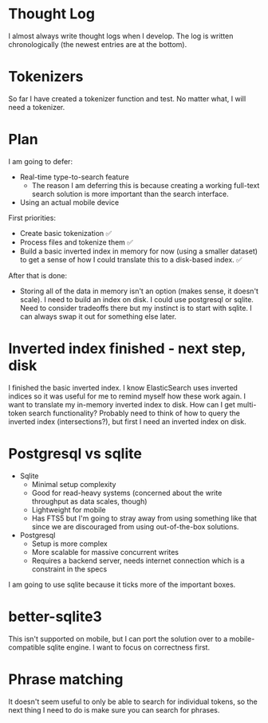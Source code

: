# Thought Log

I almost always write thought logs when I develop. The log is written chronologically (the newest entries are at the bottom).

# Tokenizers

So far I have created a tokenizer function and test. No matter what, I will need a tokenizer.

# Plan

I am going to defer:

- Real-time type-to-search feature
  - The reason I am deferring this is because creating a working full-text search solution is more important than the search interface.
- Using an actual mobile device

First priorities:

- Create basic tokenization ✅
- Process files and tokenize them ✅
- Build a basic inverted index in memory for now (using a smaller dataset) to get a sense of how I could translate this to a disk-based index. ✅

After that is done:

- Storing all of the data in memory isn't an option (makes sense, it doesn't scale). I need to build an index on disk. I could use postgresql or sqlite. Need to consider tradeoffs there but my instinct is to start with sqlite. I can always swap it out for something else later.

# Inverted index finished - next step, disk

I finished the basic inverted index. I know ElasticSearch uses inverted indices so it was useful for me to remind myself how these work again. I want to translate my in-memory inverted index to disk. How can I get multi-token search functionality? Probably need to think of how to query the inverted index (intersections?), but first I need an inverted index on disk.

# Postgresql vs sqlite

- Sqlite
  - Minimal setup complexity
  - Good for read-heavy systems (concerned about the write throughput as data scales, though)
  - Lightweight for mobile
  - Has FTS5 but I'm going to stray away from using something like that since we are discouraged from using out-of-the-box solutions.
- Postgresql
  - Setup is more complex
  - More scalable for massive concurrent writes
  - Requires a backend server, needs internet connection which is a constraint in the specs

I am going to use sqlite because it ticks more of the important boxes.

# better-sqlite3

This isn't supported on mobile, but I can port the solution over to a mobile-compatible sqlite engine. I want to focus on correctness first.

# Phrase matching

It doesn't seem useful to only be able to search for individual tokens, so the next thing I need to do is make sure you can search for phrases.
